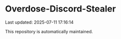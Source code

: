 # Overdose-Discord-Stealer

Last updated: 2025-07-11 17:16:14

This repository is automatically maintained.
